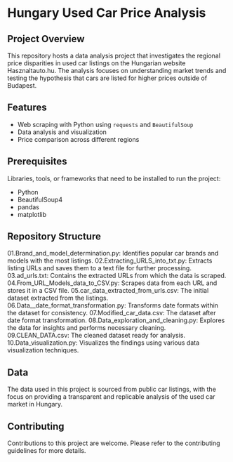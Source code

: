 # Hungary Used Car Price Analysis

## Project Overview
This repository hosts a data analysis project that investigates the regional price disparities in used car listings on the Hungarian website Hasznaltauto.hu. The analysis focuses on understanding market trends and testing the hypothesis that cars are listed for higher prices outside of Budapest.

## Features
- Web scraping with Python using `requests` and `BeautifulSoup`
- Data analysis and visualization
- Price comparison across different regions

## Prerequisites
Libraries, tools, or frameworks that need to be installed to run the project:
- Python
- BeautifulSoup4
- pandas
- matplotlib

## Repository Structure

  01.Brand_and_model_determination.py: Identifies popular car brands and models with the most listings.
  02.Extracting_URLS_into_txt.py: Extracts listing URLs and saves them to a text file for further processing.
  03.ad_urls.txt: Contains the extracted URLs from which the data is scraped.
  04.From_URL_Models_data_to_CSV.py: Scrapes data from each URL and stores it in a CSV file.
  05.car_data_extracted_from_urls.csv: The initial dataset extracted from the listings.
  06.Data__date_format_transformation.py: Transforms date formats within the dataset for consistency.
  07.Modified_car_data.csv: The dataset after date format transformation.
  08.Data_exploration_and_cleaning.py: Explores the data for insights and performs necessary cleaning.
  09.CLEAN_DATA.csv: The cleaned dataset ready for analysis.
  10.Data_visualization.py: Visualizes the findings using various data visualization techniques.

## Data
The data used in this project is sourced from public car listings, with the focus on providing a transparent and replicable analysis of the used car market in Hungary.

## Contributing
Contributions to this project are welcome. Please refer to the contributing guidelines for more details.
